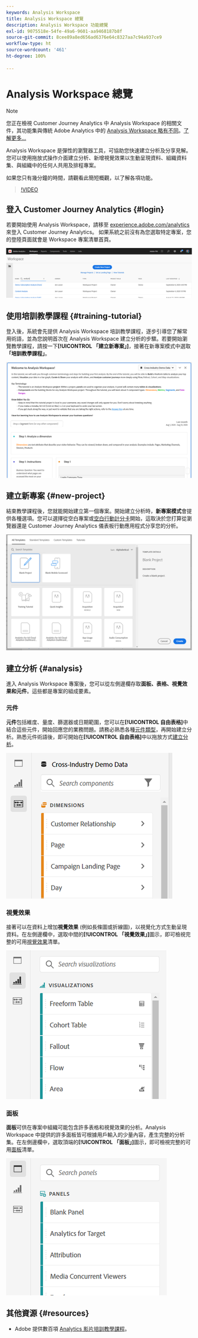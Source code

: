 ```yaml
---
keywords: Analysis Workspace
title: Analysis Workspace 總覽
description: Analysis Workspace 功能總覽
exl-id: 9075518e-54fe-49a6-9601-aa9468187b8f
source-git-commit: 8cee89a8ed656ad6376e64c8327aa7c94a937ce9
workflow-type: ht
source-wordcount: '461'
ht-degree: 100%

---
```


# Analysis Workspace 總覽

>[!NOTE]
>
>您正在檢視 Customer Journey Analytics 中 Analysis Workspace 的相關文件，其功能集與傳統 Adobe Analytics 中的 [Analysis Workspace 略有不同](https://experienceleague.adobe.com/docs/analytics/analyze/analysis-workspace/home.html?lang=zh-Hant#analysis-workspace)。[了解更多...](/help/getting-started/cja-aa.md)

Analysis Workspace 是彈性的瀏覽器工具，可協助您快速建立分析及分享見解。您可以使用拖放式操作介面建立分析、新增視覺效果以生動呈現資料、組織資料集、與組織中的任何人共用及排程專案。

如果您只有幾分鐘的時間，請觀看此簡短概觀，以了解各項功能。

>[!VIDEO](https://video.tv.adobe.com/v/26266/?quality=12)

## 登入 Customer Journey Analytics {#login}

若要開始使用 Analysis Workspace，請移至 [experience.adobe.com/analytics](https://experience.adobe.com/analytics) 來登入 Customer Journey Analytics。 如果系統之前沒有為您選取特定專案，您的登陸頁面就會是 Workspace 專案清單首頁。

![](assets/login-analytics.png)

## 使用培訓教學課程 {#training-tutorial}

登入後，系統會先提供 Analysis Workspace 培訓教學課程，逐步引導您了解常用術語，並為您說明首次在 Analysis Workspace 建立分析的步驟。若要開始瀏覽教學課程，請按一下&#x200B;**[!UICONTROL 「建立新專案」]**，接著在新專案模式中選取&#x200B;**「培訓教學課程」**。

![](assets/training-tutorial.png)

## 建立新專案 {#new-project}

結束教學課程後，您就能開始建立第一個專案。開始建立分析時，**新專案模式**&#x200B;會提供各種選項。您可以選擇從空白專案或[空白行動計分卡](/help/mobile-app/curator.md)開始，這取決於您打算從瀏覽器還是 Customer Journey Analytics 儀表板行動應用程式分享您的分析。

![](assets/create-new-project.png)

## 建立分析 {#analysis}

進入 Analysis Workspace 專案後，您可以從左側邊欄存取&#x200B;**面板、表格、視覺效果和元件**。這些都是專案的組成要素。

### 元件

**元件**&#x200B;包括維度、量度、篩選器或日期範圍，您可以在&#x200B;**[!UICONTROL 自由表格]**&#x200B;中結合這些元件，開始回應您的業務問題。請務必熟悉各種[元件類型](/help/components/overview.md)，再開始建立分析。熟悉元件術語後，即可開始在&#x200B;**[!UICONTROL 自由表格]**&#x200B;中以拖放方式[建立分析](/help/analysis-workspace/build-workspace-project/freeform-overview.md)。

![](assets/build-components.png)

### 視覺效果

接著可以在資料上增加&#x200B;**視覺效果** (例如長條圖或折線圖)，以視覺化方式生動呈現資料。在左側邊欄中，選取中間的&#x200B;**[!UICONTROL 「視覺效果」]**&#x200B;圖示，即可檢視完整的可用[視覺效果](/help/analysis-workspace/visualizations/freeform-analysis-visualizations.md)清單。

![](assets/build-visualizations.png)

### 面板

**面板**&#x200B;可供在專案中組織可能包含許多表格和視覺效果的分析。Analysis Workspace 中提供的許多面板皆可根據用戶輸入的少量內容，產生完整的分析集。在左側邊欄中，選取頂端的&#x200B;**[!UICONTROL 「面板」]**&#x200B;圖示，即可檢視完整的可用[面板](/help/analysis-workspace/c-panels/panels.md)清單。

![](assets/build-panels.png)

## 其他資源 {#resources}

* Adobe 提供數百項 [Analytics 影片培訓教學課程](https://experienceleague.adobe.com/docs/analytics-learn/tutorials/overview.html?lang=zh-Hant)。
